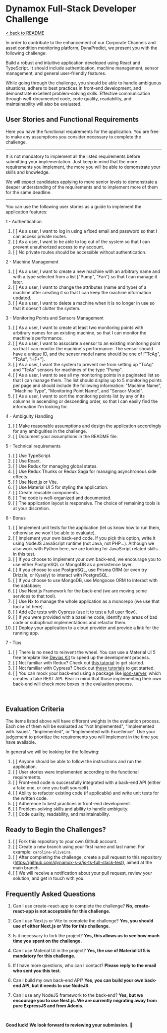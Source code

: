 # Dynamox Full-Stack Developer Challenge

[< back to README](./README.md)

In order to contribute to the enhancement of our Corporate Channels and asset condition monitoring platform, DynaPredict, we present you with the following challenge: 

Build a robust and intuitive application developed using React and TypeScript. It should include authentication, machine management, sensor management, and general user-friendly features. 

While going through the challenge, you should be able to handle ambiguous situations, adhere to best practices in front-end development, and demonstrate excellent problem-solving skills. Effective communication through well-documented code, code quality, readability, and maintainability will also be evaluated.

## User Stories and Functional Requirements

Here you have the functional requirements for the application. You are free to make any assumptions you consider necessary to complete the challenge.

---

It is not mandatory to implement all the listed requirements before submitting your implementation. Just keep in mind that the more requirements you implement, the more you will be able to demonstrate your skills and knowledge.

We will expect candidates applying to more senior levels to demonstrate a deeper understanding of the requirements and to implement more of them for the same deadline.

---

You can use the following user stories as a guide to implement the application features:

1 - Authentication

1. [ ] As a user, I want to log in using a fixed email and password so that I can access private routes.
1. [ ] As a user, I want to be able to log out of the system so that I can prevent unauthorized access to my account.
1. [ ] No private routes should be accessible without authentication.

2 - Machine Management

1. [ ] As a user, I want to create a new machine with an arbitrary name and with a type selected from a list ["Pump", "Fan"] so that I can manage it later.
1. [ ] As a user, I want to change the attributes (name and type) of a machine after creating it so that I can keep the machine information updated.
1. [ ] As a user, I want to delete a machine when it is no longer in use so that it doesn't clutter the system.

3 - Monitoring Points and Sensors Management

1. [ ] As a user, I want to create at least two monitoring points with arbitrary names for an existing machine, so that I can monitor the machine's performance.
1. [ ] As a user, I want to associate a sensor to an existing monitoring point so that I can monitor the machine's performance. The sensor should have a unique ID, and the sensor model name should be one of ["TcAg", "TcAs", "HF+"].
1. [ ] As a user, I want the system to prevent me from setting up "TcAg" and "TcAs" sensors for machines of the type "Pump".
1. [ ] As a user, I want to see all my monitoring points in a paginated list so that I can manage them. The list should display up to 5 monitoring points per page and should include the following information: "Machine Name", "Machine Type", "Monitoring Point Name", and "Sensor Model".
1. [ ] As a user, I want to sort the monitoring points list by any of its columns in ascending or descending order, so that I can easily find the information I'm looking for.

4 - Ambiguity Handling

1. [ ] Make reasonable assumptions and design the application accordingly for any ambiguities in the challenge.
1. [ ] Document your assumptions in the README file.

5 - Technical requirements

1. [ ] Use TypeScript.
1. [ ] Use React.
1. [ ] Use Redux for managing global states.
1. [ ] Use Redux Thunks or Redux Saga for managing asynchronous side effects.
1. [ ] Use Next.js or Vite.
1. [ ] Use Material UI 5 for styling the application.
1. [ ] Create reusable components.
1. [ ] The code is well-organized and documented.
1. [ ] The application layout is responsive.
The choice of remaining tools is at your discretion.

6 - Bonus

1. [ ] Implement unit tests for the application (let us know how to run them, otherwise we won't be able to evaluate).
1. [ ] Implement your own back-end code. If you pick this option, write it using NodeJS JavaScript runtime (not Java, not PHP...). Although we also work with Python here, we are looking for JavaScript related skills in this test.
1. [ ] If you choose to implement your own back-end, we encourage you to use either PostgreSQL or MongoDB as a persistence layer.
1. [ ] If you choose to use PostgreSQL, use Prisma ORM (or even try Drizzle, or Kysely) to interact with PostgreSQL.
1. [ ] If you choose to use MongoDB, use Mongoose ORM to interact with the database;
1. [ ] Use Nest.js Framework for the back-end (we are moving some services to that tool).
1. [ ] Use Nx to manage the whole application as a monorepo (we use that tool a lot here).
1. [ ] Add e2e tests with Cypress (use it to test a full user flow).
1. [ ] If you were provided with a baseline code, identify any areas of bad code or suboptimal implementations and refactor them.
1. [ ] Deploy your application to a cloud provider and provide a link for the running app.

7 - Tips

1. [ ] There is no need to reinvent the wheel. You can use a Material UI 5 free template like [Devias Kit](https://mui.com/store/items/devias-kit/) to speed up the development process.
1. [ ] Not familiar with Redux? Check out [this tutorial](https://egghead.io/courses/modern-redux-with-redux-toolkit-rtk-and-typescript-64f243c8) to get started.
1. [ ] Not familiar with Cypress? Check out [these tutorials](https://learn.cypress.io/) to get started.
1. [ ] You can mock your back-end using a package like [json-server](https://www.npmjs.com/package/json-server), which creates a fake REST API. Bear in mind that those implementing their own back-end will check more boxes in the evaluation process.

</br>


## Evaluation Criteria

The items listed above will have different weights in the evaluation process. Each one of them will be evaluated as "Not Implemented", "Implemented with Issues", "Implemented", or "Implemented with Excellence". Use your judgement to prioritize the requirements you will implement in the time you have available. 

In general we will be looking for the following:

1. [ ] Anyone should be able to follow the instructions and run the application.
1. [ ] User stories were implemented according to the functional requirements.
1. [ ] Front-end code is successfully integrated with a back-end API (either a fake one, or one you built yourself).
1. [ ] Ability to refactor existing code (if applicable) and write unit tests for the written code.
1. [ ] Adherence to best practices in front-end development.
1. [ ] Problem-solving skills and ability to handle ambiguity.
1. [ ] Code quality, readability, and maintainability.

## Ready to Begin the Challenges?

1. [ ] Fork this repository to your own Github account.
1. [ ] Create a new branch using your first name and last name. For example: `caroline-oliveira`.
1. [ ] After completing the challenge, create a pull request to this repository (https://github.com/dynamox-s-a/js-ts-full-stack-test), aimed at the main branch.
1. [ ] We will receive a notification about your pull request, review your solution, and get in touch with you.

## Frequently Asked Questions

1. Can I use create-react-app to complete the challenge?
  **No, create-react-app is not acceptable for this challenge.**
  
1. Can I use Next.js or Vite to complete the challenge?
  **Yes, you should use of either Next.js or Vite for this challenge.**

1. Is it necessary to fork the project?
  **Yes, this allows us to see how much time you spent on the challenge.**

1. Can I use Material UI in the project?
  **Yes, the use of Material UI 5 is mandatory for this challenge.**

1. If I have more questions, who can I contact?
  **Please reply to the email who sent you this test.**

1. Can I build my own back-end API?
  **Yes, you can build your own back-end API, but it needs to use NodeJS.**

1. Can I use any NodeJS framework to the back-end?
  **Yes, but we encourage you to use Nest.js. We are currently migrating away from pure ExpressJS and from Adonis.**

</br>

**Good luck! We look forward to reviewing your submission.** 🚀
